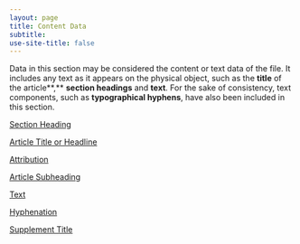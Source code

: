 ```yaml
---
layout: page
title: Content Data
subtitle:  
use-site-title: false
---
```


Data in this section may be considered the content or text data of the
file. It includes any text as it appears on the physical object, such as
the **title** of the article**,** **section headings** and **text**. For
the sake of consistency, text components, such as **typographical
hyphens**, have also been included in this section.

[Section Heading](section-heading)

[Article Title or Headline](headline)

[Attribution](attribution)

[Article Subheading](article-subheading)

[Text](article-text)

[Hyphenation](hyphenation)

[Supplement Title](supplement-title)